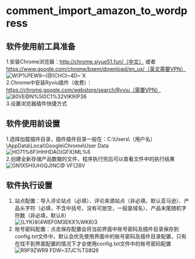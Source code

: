 # comment_import_amazon_to_wordpress
## 软件使用前工具准备
1.安装Chrome浏览器：http://chrome.siyue51.fun/（中文） 或者 https://www.google.com/chrome/bsem/download/en_us/（英文需要VPN）  
![W(P%PEW9~{@)CHCI~4D~`X](https://user-images.githubusercontent.com/44847916/199862216-f95363f3-c1fb-42be-ac65-0e2903fc3628.png)  
2.Chrome中安装Ryviu插件（收费）：https://chrome.google.com/webstore/search/Ryviu（需要VPN）  
![80VE@N%5I0C1%32VIK9(P36](https://user-images.githubusercontent.com/44847916/199862295-33d6b7ba-6df8-4535-8d88-a698735c4b57.png)  
3.设置浏览器插件快捷方式
## 软件使用前设置
1.选择加载插件目录，插件插件目录一般在：C:\Users\（用户名）\AppData\Local\Google\Chrome\User Data  
![HO71%6F}HHHDAO(GFX}ML%6](https://user-images.githubusercontent.com/44847916/199865531-7d89354d-3cea-4574-a522-494fa2097a3d.png)  
2.创建全新存储产品数据的文件，程序执行完后可以查看文件中的执行结果  
![GN1X5H(UH}QJ)NC@ VF{28V](https://user-images.githubusercontent.com/44847916/199866169-427cc00a-cd45-422a-ae8a-0915d7d0cf80.png)  
## 软件执行设置
1. 站点配置：导入评论站点（必填）、评论来源站点（非必填，默认亚马逊）、产品头字符（必填，不含中括号，没有可放空，一般是域名）、产品末尾随机字符数（非必填，默认8）  
![{LYK}8(4WEF0M3EKX%WK6}3](https://user-images.githubusercontent.com/44847916/199867154-2b2a8563-0b5c-4b8e-ab6e-556b9040ffb7.png)
2. 账号密码配置：点击保存配置会将当前界面中账号密码及插件目录保存到config.txt文件中，默认会优先使用界面中的账号密码及插件目录配置，只有在找不到界面配置的情况下才会使用config.txt文件中的账号密码配置  
![R9F9ZWR9 FDW~37JC%TS8Q9](https://user-images.githubusercontent.com/44847916/199868261-ce6721d8-8701-48b2-8fe5-76df7676f695.png)
